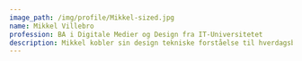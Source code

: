 ```yaml
---
image_path: /img/profile/Mikkel-sized.jpg
name: Mikkel Villebro
profession: BA i Digitale Medier og Design fra IT-Universitetet
description: Mikkel kobler sin design tekniske forståelse til hverdagsbrugen af digitale medier. Hvilket skaber en forståelse fra brugerens perspektiv ind i verdenen bag skærmen.
---
```

